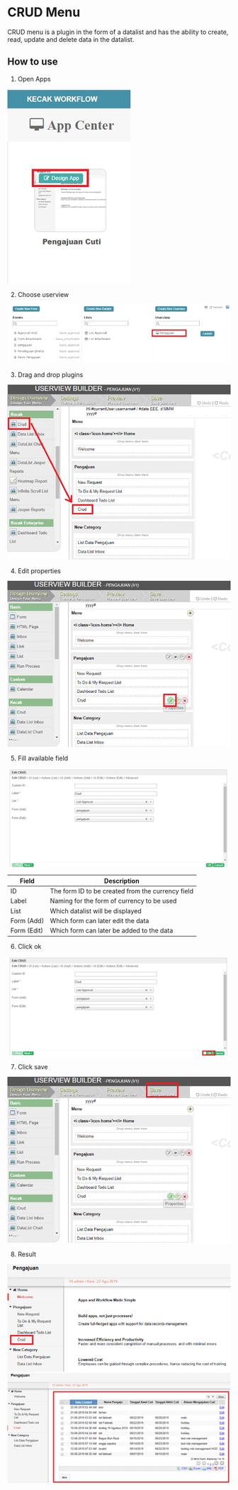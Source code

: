 # CRUD Menu

CRUD menu is a plugin in the form of a datalist and has the ability to create, read, update and delete data in the datalist.

## How to use

1. Open Apps

<img src="https://raw.githubusercontent.com/kinnara-digital-studio/kecak-workflow/master/docs/assets/crudMenu_openApps.png" alt="" />


2. Choose userview

<img src="https://raw.githubusercontent.com/kinnara-digital-studio/kecak-workflow/master/docs/assets/crudMenu_chooseUserview.png" alt="" />


3. Drag and drop plugins

<img src="https://raw.githubusercontent.com/kinnara-digital-studio/kecak-workflow/master/docs/assets/crudMenu_dragDrop.png" alt="" />


4. Edit properties

<img src="https://raw.githubusercontent.com/kinnara-digital-studio/kecak-workflow/master/docs/assets/crudMenu_editProperties.png" alt="" />


5. Fill available field

<img src="https://raw.githubusercontent.com/kinnara-digital-studio/kecak-workflow/master/docs/assets/crudMenu_editCrud.png" alt="" />

|Field | Description |
|--|--|
|ID|The form ID to be created from the currency field|
|Label|Naming for the form of currency to be used|
|List|Which datalist will be displayed|
|Form (Add)|Which form can later edit the data|
|Form (Edit)|Which form can later be added to the data|

6. Click ok

<img src="https://raw.githubusercontent.com/kinnara-digital-studio/kecak-workflow/master/docs/assets/crudMenu_ok.png" alt="" />


7. Click save

<img src="https://raw.githubusercontent.com/kinnara-digital-studio/kecak-workflow/master/docs/assets/crudMenu_save.png" alt="" />


8. Result

<img src="https://raw.githubusercontent.com/kinnara-digital-studio/kecak-workflow/master/docs/assets/crudMenu_result1.png" alt="" />

<img src="https://raw.githubusercontent.com/kinnara-digital-studio/kecak-workflow/master/docs/assets/crudMenu_result2.png" alt="" />
